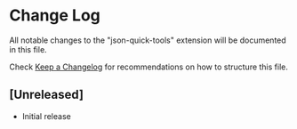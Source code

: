 # Change Log

All notable changes to the "json-quick-tools" extension will be documented in this file.

Check [Keep a Changelog](http://keepachangelog.com/) for recommendations on how to structure this file.

## [Unreleased]

- Initial release